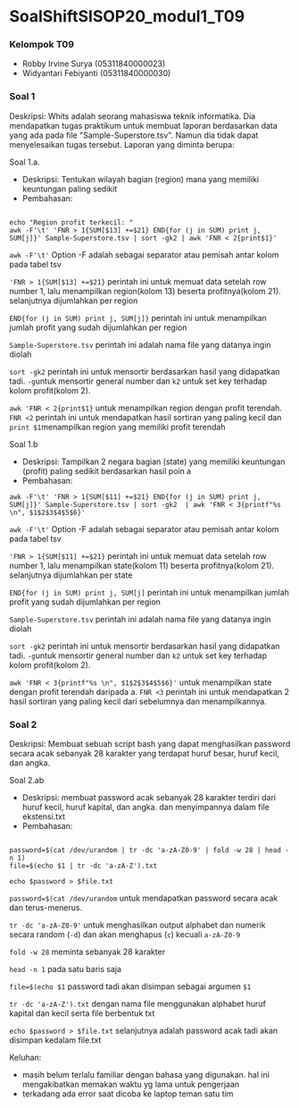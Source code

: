 # SoalShiftSISOP20_modul1_T09

### Kelompok T09
- Robby Irvine Surya (05311840000023)
- Widyantari Febiyanti (05311840000030)

### Soal 1
Deskripsi:
Whits adalah seorang mahasiswa teknik informatika. Dia mendapatkan tugas praktikum untuk membuat laporan berdasarkan data yang ada pada file "Sample-Superstore.tsv". Namun dia tidak dapat menyelesaikan tugas tersebut. Laporan yang diminta berupa:

Soal 1.a.
- Deskripsi:
Tentukan wilayah bagian (region) mana yang memiliki keuntungan paling sedikit
- Pembahasan: 
```#!/bin/bash

echo "Region profit terkecil: "
awk -F'\t' 'FNR > 1{SUM[$13] +=$21} END{for (j in SUM) print j, SUM[j]}' Sample-Superstore.tsv | sort -gk2 | awk 'FNR < 2{print$1}'
```
```awk -F'\t'``` 
Option -F adalah sebagai separator atau pemisah antar kolom pada tabel tsv

```'FNR > 1{SUM[$13] +=$21}```
perintah ini untuk memuat data setelah row number 1, lalu menampilkan region(kolom 13) beserta profitnya(kolom 21). selanjutnya dijumlahkan per region

```END{for (j in SUM) print j, SUM[j]}```
perintah ini untuk menampilkan jumlah profit yang sudah dijumlahkan per region

```Sample-Superstore.tsv```
perintah ini adalah nama file yang datanya ingin diolah

```sort -gk2```
perintah ini untuk mensortir berdasarkan hasil yang didapatkan tadi. ```-g```untuk mensortir general number dan ```k2``` untuk set key terhadap kolom profit(kolom 2).

```awk 'FNR < 2{print$1}```
untuk menampilkan region dengan profit terendah. ```FNR <2``` perintah ini untuk mendapatkan hasil sortiran yang paling kecil dan ```print $1```menampilkan region yang memiliki profit terendah


Soal 1.b
- Deskripsi:
Tampilkan 2 negara bagian (state) yang memiliki keuntungan (profit) paling sedikit berdasarkan hasil poin a
- Pembahasan: 
```echo "2 State profit terkecil: "
awk -F'\t' 'FNR > 1{SUM[$11] +=$21} END{for (j in SUM) print j, SUM[j]}' Sample-Superstore.tsv | sort -gk2  | awk 'FNR < 3{printf"%s \n", $1$2$3$4$5$6}'
```
```awk -F'\t'``` 
Option -F adalah sebagai separator atau pemisah antar kolom pada tabel tsv

```'FNR > 1{SUM[$11] +=$21}```
perintah ini untuk memuat data setelah row number 1, lalu menampilkan state(kolom 11) beserta profitnya(kolom 21). selanjutnya dijumlahkan per state

```END{for (j in SUM) print j, SUM[j]```
perintah ini untuk menampilkan jumlah profit yang sudah dijumlahkan per region

```Sample-Superstore.tsv```
perintah ini adalah nama file yang datanya ingin diolah

```sort -gk2```
perintah ini untuk mensortir berdasarkan hasil yang didapatkan tadi. ```-g```untuk mensortir general number dan ```k2``` untuk set key terhadap kolom profit(kolom 2).

```awk 'FNR < 3{printf"%s \n", $1$2$3$4$5$6}'```
untuk menampilkan state dengan profit terendah daripada a. ```FNR <3``` perintah ini untuk mendapatkan 2 hasil sortiran yang paling kecil dari sebelumnya dan menampilkannya. 


### Soal 2
Deskripsi:
Membuat sebuah script bash yang dapat menghasilkan password secara acak sebanyak 28 karakter yang terdapat huruf besar, huruf kecil, dan angka.

Soal 2.ab
- Deskripsi: membuat password acak sebanyak 28 karakter terdiri dari huruf kecil, huruf kapital, dan angka. dan menyimpannya dalam file ekstensi.txt
- Pembahasan: 
```#!/bin/bash

password=$(cat /dev/urandom | tr -dc 'a-zA-Z0-9' | fold -w 28 | head -n 1)
file=$(echo $1 | tr -dc 'a-zA-Z').txt

echo $password > $file.txt
```
```password=$(cat /dev/urandom``` untuk mendapatkan password secara acak dan terus-menerus. 

```tr -dc 'a-zA-Z0-9'``` untuk menghasilkan output alphabet dan numerik secara random (```-d```) dan akan menghapus (```c```) kecuali ```a-zA-Z0-9```

```fold -w 28``` meminta sebanyak 28 karakter

```head -n 1``` pada satu baris saja

```file=$(echo $1``` password tadi akan disimpan sebagai argumen ```$1```

```tr -dc 'a-zA-Z').txt``` dengan nama file menggunakan alphabet huruf kapital dan kecil serta file berbentuk txt

```echo $password > $file.txt``` selanjutnya adalah password acak tadi akan disimpan kedalam file.txt 



Keluhan:
- masih belum terlalu familiar dengan bahasa yang digunakan. hal ini mengakibatkan memakan waktu yg lama untuk pengerjaan
- terkadang ada error saat dicoba ke laptop teman satu tim
